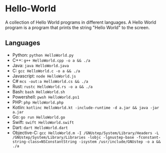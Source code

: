 # Hello-World
A collection of Hello World programs in different languages. A Hello World program is a program that prints the string "Hello World" to the screen.

## Languages <a name = "languages"> </a>
 - Python: `python HelloWorld.py`
 - C++: `g++ HelloWorld.cpp -o a && ./a`
 - Java: `java HelloWorld.java`
 - C: `gcc HelloWorld.c -o a && ./a`
 - Javascript: `node HelloWorld.js`
 - C# `mcs -out:a HelloWorld.cs && ./a`
 - Rust: `rustc HelloWorld.rs -o a && ./a`
 - Bash: `bash HelloWorld.sh`
 - Powershell: `pwsh HelloWorld.ps1`
 - PHP: `php HelloWorld.php`
 - Kotlin: `kotlinc HelloWorld.kt -include-runtime -d a.jar && java -jar a.jar`
 - Go: `go run HelloWorld.go`
 - Swift: `swift HelloWorld.swift`
 - Dart: `dart HelloWorld.dart`
 - Objective-C: `gcc HelloWorld.m -I /GNUstep/System/Library/Headers -L /GNUstep/System/Library/Libraries -lobjc -lgnustep-base -fconstant-string-class=NSConstantString -isystem /usr/include/GNUstep -o a && ./a`